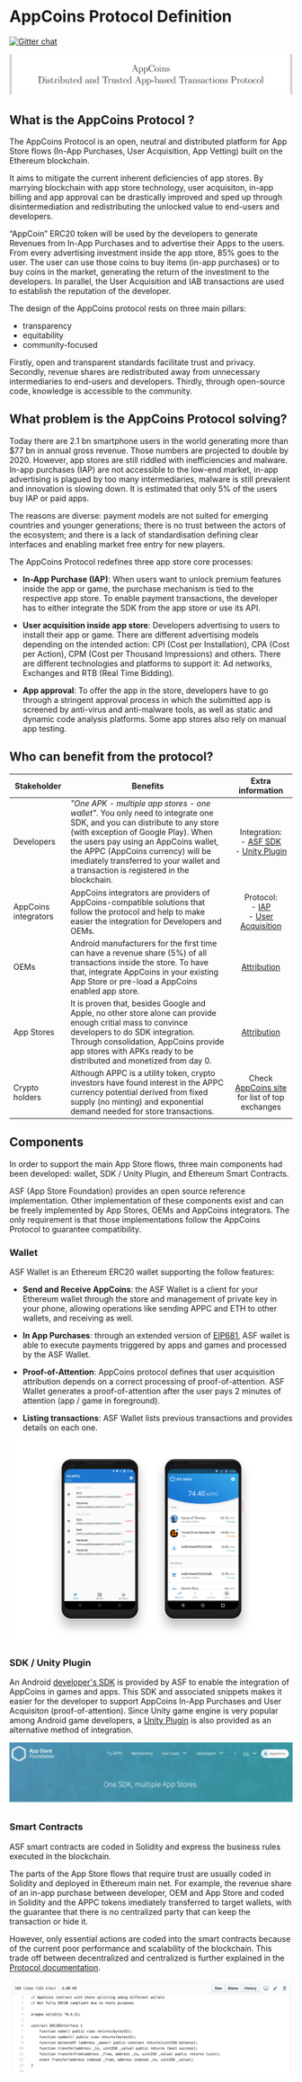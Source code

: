 # AppCoins Protocol Definition

[![Gitter chat](https://badges.gitter.im/gitterHQ/gitter.png)](https://gitter.im/AppCoinsProject/Lobby)

![AppCoins Protocol - Distributed and Trusted App-based Transactions Protocol ](images/coverProtocol.png)

## What is the AppCoins Protocol ? 

The AppCoins Protocol is an open, neutral and distributed platform for App Store flows (In-App Purchases, User Acquisition, App Vetting) built on the Ethereum blockchain. 

It aims to mitigate the current inherent deficiencies of app stores. By marrying blockchain with app store technology, user acquisiton, in-app billing and app approval can be drastically improved and sped up through disintermediation and redistributing the unlocked value to end-users and developers. 

“AppCoin” ERC20 token will be used by the developers to generate Revenues from In-App Purchases and to advertise their Apps to the users. From every advertising investment inside the app store, 85% goes to the user. The user can use those coins to buy items (in-app purchases) or to buy coins in the market, generating the return of the investment to the developers. In parallel, the User Acquisition and IAB transactions are used to establish the reputation of the developer.

The design of the AppCoins protocol rests on three main pillars: 

<ul class="simplelist">

<li> transparency </li> 

<li> equitability</li>

<li> community-focused</li>
</ul>

Firstly, open and transparent standards facilitate trust and privacy. Secondly, revenue shares are redistributed away from unnecessary intermediaries to end-users and developers. Thirdly, through open-source code, knowledge is accessible to the community.

## What problem is the AppCoins Protocol solving?


Today there are 2.1 bn smartphone users in the world generating more than \$77 bn in annual gross revenue. Those numbers are projected to double by 2020. However, app stores are still riddled with inefficiencies and malware. In-app purchases (IAP) are not accessible to the low-end market, in-app advertising is plagued by too many intermediaries, malware is still prevalent and innovation is slowing down. It is estimated that only 5\% of the users buy IAP or paid apps.

The reasons are diverse: payment models are not suited for emerging countries and younger generations; there is no trust between the actors of the ecosystem; and there is a lack of standardisation defining clear interfaces and enabling market free entry for new players.

The AppCoins Protocol redefines three app store core processes:


* **In-App Purchase (IAP)**: When users want to unlock premium features inside the app or game, the purchase mechanism is tied to the respective app store. To enable payment transactions, the developer has to either integrate the SDK from the app store or use its API. </li>

* **User acquisition inside app store**: Developers advertising to users to install their app or game. There are different advertising models depending on the intended action: CPI (Cost per Installation), CPA (Cost per Action), CPM (Cost per Thousand Impressions) and others. There are different technologies and platforms to support it: Ad networks, Exchanges and RTB (Real Time Bidding).

* **App approval**: To offer the app in the store, developers have to go through a stringent approval process in which the submitted app is screened by anti-virus and anti-malware tools, as well as static and dynamic code analysis platforms. Some app stores also rely on manual app testing.

## Who can benefit from the protocol? 

| Stakeholder | Benefits | Extra information |
|-------|------|:------:|
| Developers | *"One APK - multiple app stores - one wallet"*. You only need to integrate one SDK, and you can distribute to any store (with exception of Google Play). When the users pay using an AppCoins wallet, the APPC (AppCoins currency) will be imediately transferred to your wallet and a transaction is registered in the blockchain. | Integration: <br/> - [ASF SDK](https://github.com/AppStoreFoundation/asf-sdk) <br/> - [Unity Plugin](https://github.com/AppStoreFoundation/AppcoinsUnityPlugin) |
| AppCoins integrators| AppCoins integrators are providers of AppCoins-compatible solutions that follow the protocol and help to make easier the integration for Developers and OEMs. | Protocol: <br/> - [IAP](https://github.com/AppStoreFoundation/docs/wiki/In-App-Purchases)  <br/> - [User Acquisition](https://github.com/AppStoreFoundation/docs/wiki/User-Acquisition) |
| OEMs | Android manufacturers for the first time can have a revenue share (5%) of all transactions inside the store. To have that, integrate AppCoins in your existing App Store or pre-load a AppCoins enabled app store. | [Attribution](LINK_MISSING)|
| App Stores | It is proven that, besides Google and Apple, no other store alone can provide enough critial mass to convince developers to do SDK integration. Through consolidation, AppCoins provide app stores with APKs ready to be distributed and monetized from day 0.  | [Attribution](LINK_MISSING)|
| Crypto holders | Although APPC is a utility token, crypto investors have found interest in the APPC currency potential derived from fixed supply (no minting) and exponential demand needed for store transactions.  | Check [AppCoins site](https://appcoins.io) for list of top exchanges |

## Components

In order to support the main App Store flows, three main components had been developed: wallet, SDK / Unity Plugin, and Ethereum Smart Contracts.

ASF (App Store Foundation) provides an open source reference implementation. Other implementation of these components exist and can be freely implemented by App Stores, OEMs and AppCoins integrators. The only requirement is that those implementations follow the AppCoins Protocol to guarantee compatibility. 

### Wallet

ASF Wallet is an Ethereum ERC20 wallet supporting the follow features:

* **Send and Receive AppCoins**: the ASF Wallet is a client for your Ethereum wallet through the store and management of private key in your phone, allowing operations like sending APPC and ETH to other wallets, and receiving as well. 

* **In App Purchases**: through an extended version of [EIP681](https://github.com/ethereum/EIPs/blob/master/EIPS/eip-681.md), ASF wallet is able to execute payments triggered by apps and games and processed by the ASF Wallet.

* **Proof-of-Attention**: AppCoins protocol defines that user acquisition attribution depends on a correct processing of proof-of-attention. ASF Wallet generates a proof-of-attention after the user pays 2 minutes of attention (app / game in foreground).

* **Listing transactions**: ASF Wallet lists previous transactions and provides details on each one.

![ASF Wallet screenshots](images/wallet_screenshot.png)

### SDK / Unity Plugin

An Android [developer's SDK](https://github.com/AppStoreFoundation/asf-sdk/wiki) is provided by ASF to enable the integration of AppCoins in games and apps. This SDK and associated snippets makes it easier for the developer to support AppCoins In-App Purchases and User Acquisiton (proof-of-attention). Since Unity game engine is very popular among Android game developers, a [Unity Plugin](https://github.com/AppStoreFoundation/AppcoinsUnityPlugin) is also provided as an alternative method of integration.

![ASF SDK](images/asf_sdk.png)
 

### Smart Contracts

ASF smart contracts are coded in Solidity and express the business rules executed in the blockchain.

The parts of the App Store flows that require trust are usually coded in Solidity and deployed in Ethereum main net. For example, the revenue share of an in-app purchase between developer, OEM and App Store and coded in Solidity and the APPC tokens imediately transferred to target wallets, with the guarantee that there is no centralized party that can keep the transaction or hide it.

However, only essential actions are coded into the smart contracts because of the current poor performance and scalability of the blockchain. This trade off between decentralized and centralized is further explained in the [Protocol documentation](https://github.com/AppStoreFoundation/docs/wiki). 


![ASF Smart contracts](images/asf_smartcontract.png)




